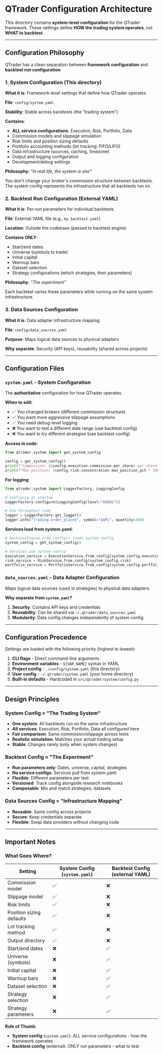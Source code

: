 # QTrader Configuration Architecture

This directory contains **system-level configuration** for the QTrader framework. These settings define **HOW the trading system operates**, not **WHAT to backtest**.

______________________________________________________________________

## Configuration Philosophy

QTrader has a clean separation between **framework configuration** and **backtest run configuration**:

### 1. System Configuration (This directory)

**What it is**: Framework-level settings that define how QTrader operates

**File**: `config/system.yaml`

**Stability**: Stable across backtests (the "trading system")

**Contains**:

- **ALL service configurations**: Execution, Risk, Portfolio, Data
- Commission models and slippage simulation
- Risk limits and position sizing defaults
- Portfolio accounting methods (lot tracking: FIFO/LIFO)
- Data infrastructure (sources, caching, timezone)
- Output and logging configuration
- Development/debug settings

**Philosophy**: *"In real life, the system is one"*

You don't change your broker's commission structure between backtests. The system config represents the infrastructure that all backtests run on.

### 2. Backtest Run Configuration (External YAML)

**What it is**: Per-run parameters for individual backtests

**File**: External YAML file (e.g., `my_backtest.yaml`)

**Location**: Outside the codebase (passed to backtest engine)

**Contains ONLY**:

- Start/end dates
- Universe (symbols to trade)
- Initial capital
- Warmup bars
- Dataset selection
- Strategy configurations (which strategies, their parameters)

**Philosophy**: *"The experiment"*

Each backtest varies these parameters while running on the same system infrastructure.

### 3. Data Sources Configuration

**What it is**: Data adapter infrastructure mapping

**File**: `config/data_sources.yaml`

**Purpose**: Maps logical data sources to physical adapters

**Why separate**: Security (API keys), reusability (shared across projects)

______________________________________________________________________

## Configuration Files

### `system.yaml` - System Configuration

The **authoritative** configuration for how QTrader operates.

**When to edit**:

- ✅ You changed brokers (different commission structure)
- ✅ You want more aggressive slippage assumptions
- ✅ You need debug-level logging
- ❌ You want to test a different date range (use backtest config)
- ❌ You want to try different strategies (use backtest config)

**Access in code**:

```python
from qtrader.system import get_system_config

config = get_system_config()
print(f"Commission: ${config.execution.commission.per_share} per share")
print(f"Max position: {config.risk.concentration.max_position_pct * 100}%")
```

**For logging**:

```python
from qtrader.system import LoggerFactory, LoggingConfig

# Configure at startup
LoggerFactory.configure(LoggingConfig(level="DEBUG"))

# Use throughout code
logger = LoggerFactory.get_logger()
logger.info("trading.order_placed", symbol="AAPL", quantity=100)
```

**Services load from system.yaml**:

```python
# BacktestEngine.from_config() loads system config
system_config = get_system_config()

# Services use system config
execution_service = ExecutionService.from_config(system_config.execution)
risk_service = RiskService.from_config(system_config.risk)
portfolio_service = PortfolioService.from_config(system_config.portfolio)
```

### `data_sources.yaml` - Data Adapter Configuration

Maps logical data sources (used in strategies) to physical data adapters.

**Why separate from `system.yaml`?**

1. **Security**: Contains API keys and credentials
1. **Reusability**: Can be shared via `~/.qtrader/data_sources.yaml`
1. **Modularity**: Data config changes independently of system config

______________________________________________________________________

## Configuration Precedence

Settings are loaded with the following priority (highest to lowest):

1. **CLI flags** - Direct command-line arguments
1. **Environment variables** - `${VAR_NAME}` syntax in YAML
1. **Project config** - `./config/system.yaml` (this directory)
1. **User config** - `~/.qtrader/system.yaml` (your home directory)
1. **Built-in defaults** - Hardcoded in `src/qtrader/system/config.py`

______________________________________________________________________

## Design Principles

### System Config = "The Trading System"

- **One system**: All backtests run on the same infrastructure
- **All services**: Execution, Risk, Portfolio, Data all configured here
- **Fair comparison**: Same commission/slippage across tests
- **Realistic simulation**: Matches your actual trading setup
- **Stable**: Changes rarely (only when system changes)

### Backtest Config = "The Experiment"

- **Run parameters only**: Dates, universe, capital, strategies
- **No service configs**: Services pull from system.yaml
- **Flexible**: Different parameters per test
- **Versioned**: Track config alongside research notebooks
- **Composable**: Mix and match strategies, datasets

### Data Sources Config = "Infrastructure Mapping"

- **Reusable**: Same config across projects
- **Secure**: Keep credentials separate
- **Flexible**: Swap data providers without changing code

______________________________________________________________________

## Important Notes

### What Goes Where?

| Setting                  | System Config (`system.yaml`) | Backtest Config (external YAML) |
| ------------------------ | ----------------------------- | ------------------------------- |
| Commission model         | ✅                            | ❌                              |
| Slippage model           | ✅                            | ❌                              |
| Risk limits              | ✅                            | ❌                              |
| Position sizing defaults | ✅                            | ❌                              |
| Lot tracking method      | ✅                            | ❌                              |
| Output directory         | ✅                            | ❌                              |
| Start/end dates          | ❌                            | ✅                              |
| Universe (symbols)       | ❌                            | ✅                              |
| Initial capital          | ❌                            | ✅                              |
| Warmup bars              | ❌                            | ✅                              |
| Dataset selection        | ❌                            | ✅                              |
| Strategy selection       | ❌                            | ✅                              |
| Strategy parameters      | ❌                            | ✅                              |

**Rule of Thumb**:

- **System config** (`system.yaml`): ALL service configurations - how the framework operates
- **Backtest config** (external): ONLY run parameters - what to test
